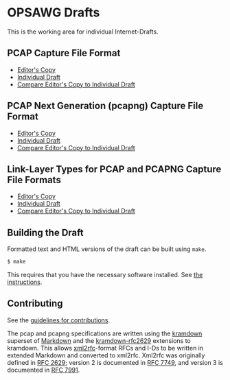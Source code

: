 # OPSAWG Drafts

This is the working area for individual Internet-Drafts.

## PCAP Capture File Format

* [Editor's Copy](https://ietf-opsawg-wg.github.io/draft-ietf-opsawg-pcap/#go.draft-ietf-opsawg-pcap.html)
* [Individual Draft](https://tools.ietf.org/html/draft-ietf-opsawg-pcap)
* [Compare Editor's Copy to Individual Draft](https://ietf-opsawg-wg.github.io/draft-ietf-opsawg-pcap/#go.draft-ietf-opsawg-pcap.diff)

## PCAP Next Generation (pcapng) Capture File Format

* [Editor's Copy](https://ietf-opsawg-wg.github.io/draft-ietf-opsawg-pcap/#go.draft-ietf-opsawg-pcapng.html)
* [Individual Draft](https://tools.ietf.org/html/draft-ietf-opsawg-pcapng)
* [Compare Editor's Copy to Individual Draft](https://ietf-opsawg-wg.github.io/draft-ietf-opsawg-pcap/#go.draft-ietf-opsawg-pcapng.diff)

## Link-Layer Types for PCAP and PCAPNG Capture File Formats

* [Editor's Copy](https://ietf-opsawg-wg.github.io/draft-ietf-opsawg-pcap/#go.draft-ietf-opsawg-pcaplinktype.html)
* [Individual Draft](https://tools.ietf.org/html/draft-ietf-opsawg-pcaplinktype)
* [Compare Editor's Copy to Individual Draft](https://ietf-opsawg-wg.github.io/draft-ietf-opsawg-pcap/#go.draft-ietf-opsawg-pcaplinktype.diff)

## Building the Draft

Formatted text and HTML versions of the draft can be built using `make`.

```sh
$ make
```

This requires that you have the necessary software installed.  See
[the instructions](https://github.com/martinthomson/i-d-template/blob/master/doc/SETUP.md).


## Contributing

See the
[guidelines for contributions](https://github.com/IETF-OPSAWG-WG/draft-ietf-opsawg-pcap/blob/master/CONTRIBUTING.md).

The pcap and pcapng specifications are written using the
[kramdown](https://kramdown.gettalong.org) superset of
[Markdown](https://daringfireball.net/projects/markdown/syntax) and the
[kramdown-rfc2629](https://github.com/cabo/kramdown-rfc2629) extensions
to kramdown.  This allows
[xml2rfc](https://xml2rfc.tools.ietf.org)-format RFCs and I-Ds to be
written in extended Markdown and converted to xml2rfc.  Xml2rfc was
originally defined in [RFC 2629](https://tools.ietf.org/html/rfc2629);
version 2 is documented in [RFC
7749](https://tools.ietf.org/html/rfc7749), and version 3 is documented
in [RFC 7991](https://tools.ietf.org/html/rfc7991).
